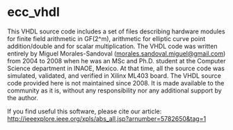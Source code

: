 # ecc_vhdl


This VHDL source code includes a set of files describing 
hardware modules for finite field arithmetic in GF(2^m), arithmetic 
for elliptic curve point addition/double and for scalar multiplication.
The VHDL code was written entirely by Miguel Morales-Sandoval 
(morales.sandoval.miguel@gmail.com) from 2004 to 2008 when he was 
an MSc and Ph.D. student at the Computer Science department in INAOE,
Mexico.
At that time, all the source code was simulated, validated, and verified in Xilinx ML403 board. 
The VHDL source code provided here is not maintained since 2008.
It is made available to the community as it is, without 
any responsibility nor any additional support by the author.
 
If you find useful this software, please cite our article:
http://ieeexplore.ieee.org/xpls/abs_all.jsp?arnumber=5782650&tag=1

